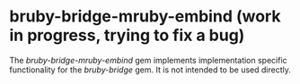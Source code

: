 # bruby-bridge-mruby-embind (work in progress, trying to fix a bug)
The *bruby-bridge-mruby-embind* gem implements implementation specific functionality for the *bruby-bridge* gem. It is not intended to be used directly.
